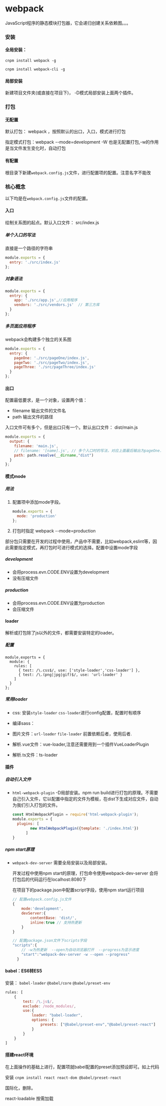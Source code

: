# webpack

JavaScript程序的静态模块打包器，它会递归创建关系依赖图。。。

### 安装

#### 全局安装：

`cnpm install webpack -g`

`cnpm install webpack-cli -g`

#### 局部安装

新建项目文件夹(或直接在项目下)， -D模式局部安装上面两个插件。

### 打包

#### 无配置

默认打包： webpack ，按照默认的出口，入口，模式进行打包

指定模式打包：webpack --mode=development -W  也是无配置打包,-w的作用是当文件发生变化时，自动打包

#### 有配置

根目录下新建`webpack.config.js`文件，进行配置项的配置。注意名字不能改

### 核心概念
以下均是在`webpack.config.js`文件的配置。

#### 入口

绘制关系图的起点。默认入口文件： src/index.js

##### 单个入口的写法

直接是一个路径的字符串

~~~js
module.exports = {
  entry: './src/index.js'
};
~~~

##### 对象语法

~~~~js
module.exports = {
  entry: {
    app: './src/app.js',//应用程序
    vendors: './src/vendors.js'  // 第三方库
  }
};
~~~~

##### 多页面应用程序

webpack会构建多个独立的关系图

~~~js
module.exports = {
  entry: {
    pageOne: './src/pageOne/index.js',
    pageTwo: './src/pageTwo/index.js',
    pageThree: './src/pageThree/index.js'
  }
};
~~~

#### 出口

配置最低要求，是一个对象，设置两个值：

* filename  输出文件的文件名
* path  输出文件的路径

入口文件可有多个，但是出口只有一个。默认出口文件： dist/main.js

~~~js
module.exports = {
  output: {
    filename: 'main.js',
    // filename: '[name].js', // 多个入口时的写法，对应上面最后输出为pageOne.js，pageTwo.js...
    path: path.resolve(__dirname,"dist")
  }
};
~~~

#### 模式mode

##### 用法

1. 配置项中添加mode字段。

   ```js
   module.exports = {
     mode: 'production'
   };
   ```

2. 打包时指定 webpack --mode=production

部分包只需要在开发的过程中使用，产品中不需要，比如webpack,eslint等，因此需要指定模式，再打包时可进行模式的选择。配置中设置mode字段

##### development

* 会将process.evn.CODE.ENV设置为development
* 没有压缩文件

##### production 

* 会将process.evn.CODE.ENV设置为production
* 会压缩文件

#### loader

解析或打包除了js以外的文件，都需要安装特定的loader。

##### 配置

~~~
module.exports = {
  module: {
    rules: [
      { test: /\.css$/, use: ['style-loader','css-loader'] },
      { test: /\.(png|jpg|gif)$/, use: 'url-loader' }
    ]
  }
};
~~~

##### 常用loader

* css: 安装`style-loader`  `css-loader`进行config配置，配置时有顺序
* 编译sass：

* 图片文件：`url-loader`  `file-loader`  前置依赖后者，使用后者.
* 解析.vue文件：vue-loader,注意还需要用到一个插件VueLoaderPlugin
* 解析.ts文件：ts-loader

#### 插件

##### 自动引入文件

* `html-webpack-plugin`  -D局部安装。npm run build进行打包的原理。不需要自己引入文件，它以配置中指定的文件为模板，在dist下生成对应文件，自动为我们引入打包的文件。

  ~~~js
  const HtmlWebpackPlugin = require('html-webpack-plugin');
  module.exports = {
  	plugins: [
          new HtmlWebpackPlugin({template: './index.html'})
        ]
  }
  ~~~

##### npm start原理

* `webpack-dev-server`   需要全局安装以及局部安装。

  开发过程中使用npm start的原理，打包命令使用webpack-dev-server 会将打包后的代码运行在localhost:8080下

  在项目下的package.json中配置script字段，使用npm start运行项目

  ~~~js
  // 配置webpack.config.js文件
  {
      mode:'development',
      devServer:{
          contentBase: 'dist/', 
          inline:true // 支持热更新
      }
  }
  ~~~

  ~~~js
  // 配置package.json文件下scripts字段
  "scripts":{
      // -w为热更新  --open为自动浏览器打开  --progress为显示进度
      "start":"webpack-dev-server -w --open --progress"
    }
  ~~~

#### babel：ES6转ES5

安装： `babel-loader`  `@babel/core`    `@babel/preset-env`

~~~js
rules: [
    {
        test: /\.js$/,
        exclude: /node_modules/,
        use:{
            loader: "babel-loader",
            options: {
                presets: ["@babel/preset-env","@babel/preset-react"]
            }
        }
    }
]
~~~

#### 搭建react环境

在上面操作的基础上进行，配置项就babel配置的preset添加预设即可。如上代码

安装  `cnpm install react react-dom @babel/preset-react`



国际化，删除。

react-loadable  按需加载





















































































